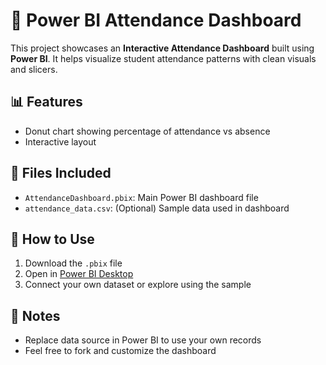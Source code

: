 # 🧾 Power BI Attendance Dashboard

This project showcases an **Interactive Attendance Dashboard** built using **Power BI**. It helps visualize student attendance patterns with clean visuals and slicers.

## 📊 Features
- Donut chart showing percentage of attendance vs absence
- Interactive layout

## 📁 Files Included
- `AttendanceDashboard.pbix`: Main Power BI dashboard file
- `attendance_data.csv`: (Optional) Sample data used in dashboard


## 🚀 How to Use
1. Download the `.pbix` file
2. Open in [Power BI Desktop](https://powerbi.microsoft.com/)
3. Connect your own dataset or explore using the sample

## 📌 Notes
- Replace data source in Power BI to use your own records
- Feel free to fork and customize the dashboard

